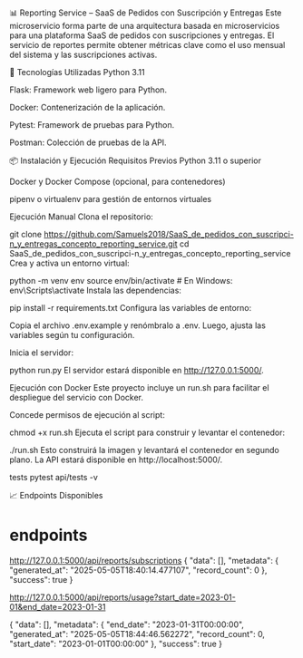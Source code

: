 📊 Reporting Service – SaaS de Pedidos con Suscripción y Entregas
Este microservicio forma parte de una arquitectura basada en microservicios para una plataforma SaaS de pedidos con suscripciones y entregas. El servicio de reportes permite obtener métricas clave como el uso mensual del sistema y las suscripciones activas.

🚀 Tecnologías Utilizadas
Python 3.11

Flask: Framework web ligero para Python.

Docker: Contenerización de la aplicación.

Pytest: Framework de pruebas para Python.

Postman: Colección de pruebas de la API.

📦 Instalación y Ejecución
Requisitos Previos
Python 3.11 o superior

Docker y Docker Compose (opcional, para contenedores)

pipenv o virtualenv para gestión de entornos virtuales

Ejecución Manual
Clona el repositorio:

git clone https://github.com/Samuels2018/SaaS_de_pedidos_con_suscripci-n_y_entregas_concepto_reporting_service.git
cd SaaS_de_pedidos_con_suscripci-n_y_entregas_concepto_reporting_service
Crea y activa un entorno virtual:

python -m venv env
source env/bin/activate  # En Windows: env\Scripts\activate
Instala las dependencias:

pip install -r requirements.txt
Configura las variables de entorno:

Copia el archivo .env.example y renómbralo a .env. Luego, ajusta las variables según tu configuración.

Inicia el servidor:

python run.py
El servidor estará disponible en http://127.0.0.1:5000/.

Ejecución con Docker
Este proyecto incluye un run.sh para facilitar el despliegue del servicio con Docker.

Concede permisos de ejecución al script:

chmod +x run.sh
Ejecuta el script para construir y levantar el contenedor:

./run.sh
Esto construirá la imagen y levantará el contenedor en segundo plano. La API estará disponible en http://localhost:5000/.

tests
pytest api/tests -v

📈 Endpoints Disponibles

# endpoints

http://127.0.0.1:5000/api/reports/subscriptions
{
    "data": [],
    "metadata": {
        "generated_at": "2025-05-05T18:40:14.477107",
        "record_count": 0
    },
    "success": true
}

http://127.0.0.1:5000/api/reports/usage?start_date=2023-01-01&end_date=2023-01-31

{
    "data": [],
    "metadata": {
        "end_date": "2023-01-31T00:00:00",
        "generated_at": "2025-05-05T18:44:46.562272",
        "record_count": 0,
        "start_date": "2023-01-01T00:00:00"
    },
    "success": true
}